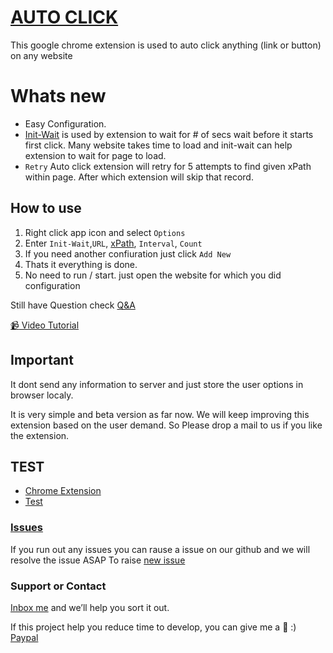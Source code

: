 # [AUTO CLICK](https://dhruv-techapps.github.io/auto-click/)

This google chrome extension is used to auto click anything (link or button) on any website

# Whats new
* Easy Configuration.
* [Init-Wait](https://github.com/Dhruv-Techapps/auto-click/wiki/Init-Wait) is used by extension to wait for # of secs wait before it starts first click. Many website takes time to load and init-wait can help extension to wait for page to load.
* `Retry` Auto click extension will retry for 5 attempts to find given xPath within page. After which extension will skip that record.


## How to use
1. Right click app icon and select `Options`
2. Enter `Init-Wait`,`URL`, [xPath](https://github.com/Dhruv-Techapps/auto-click/wiki/xPath), `Interval`, `Count`
3. If you need another confiuration just click `Add New`
4. Thats it everything is done.
5. No need to run / start. just open the website for which you did configuration

Still have Question check [Q&A](https://github.com/Dhruv-Techapps/auto-click/wiki/Q&A)

[:video_camera: Video Tutorial](https://www.youtube.com/watch?v=lctBWouTxic#action=share)

## Important
It dont send any information to server and just store the user options in browser localy. 
 
It is very simple and beta version as far now. We will keep improving this extension based on the user demand. So Please drop a mail to us if you like the extension.

## TEST
* [Chrome Extension](https://chrome.google.com/webstore/detail/auto-click-auto-fill/iapifmceeokikomajpccajhjpacjmibe)
* [Test](https://dhruv-techapps.github.io/auto-click/test/index.html)

### [Issues](https://github.com/Dhruv-Techapps/Auto-Click/issues)
If you run out any issues you can rause a issue on our github and we will resolve the issue ASAP
To raise [new issue](https://github.com/Dhruv-Techapps/Auto-Click/issues/new) 

### Support or Contact

[Inbox me](dhruv.techapps@gmail.com) and we’ll help you sort it out.

If this project help you reduce time to develop, you can give me a :beers: :)
[Paypal](https://paypal.me/DharmeshH/25?_ga=1.267642062.1305492970.1507529951)

